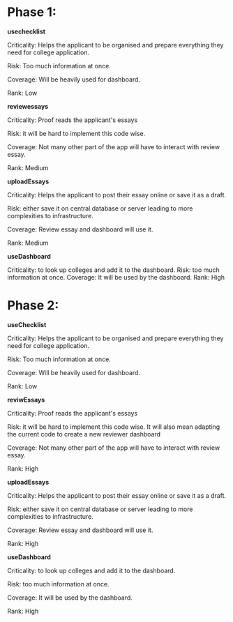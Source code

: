 # Phase 1:

**usechecklist**

Criticality: Helps the applicant to be  organised and prepare everything they need for college application.

Risk: Too much information at once.

Coverage: Will be heavily used for dashboard.

Rank: Low

**reviewessays**

Criticality: Proof reads the applicant's essays

Risk: it will be hard to implement this code wise. 

Coverage: Not many other part of the app will have to interact with review essay.

Rank: Medium

**uploadEssays**

Criticality: Helps the applicant to post their essay online or save it as a draft.

Risk: either save it on central database or server leading to more complexities to infrastructure.

Coverage: Review essay and dashboard will use it.

Rank: Medium

**useDashboard**

Criticality: to look up colleges and add it to the dashboard.
Risk: too much information at once.
Coverage: It will be used by the dashboard.
Rank: High

# Phase 2:

**useChecklist**

Criticality: Helps the applicant to be  organised and prepare everything they need for college application.

Risk: Too much information at once.

Coverage: Will be heavily used for dashboard.

Rank: Low

**reviwEssays**

Criticality: Proof reads the applicant's essays

Risk: it will be hard to implement this code wise. It will also mean adapting the current code to create a new reviewer dashboard

Coverage: Not many other part of the app will have to interact with review essay.

Rank: High

**uploadEssays**

Criticality: Helps the applicant to post their essay online or save it as a draft.

Risk: either save it on central database or server leading to more complexities to infrastructure.

Coverage: Review essay and dashboard will use it.

Rank: High

**useDashboard**

Criticality: to look up colleges and add it to the dashboard.

Risk: too much information at once.

Coverage: It will be used by the dashboard.

Rank: High